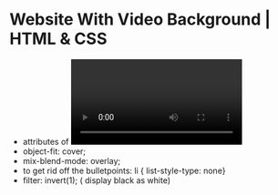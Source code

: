 # Website With Video Background | HTML & CSS

- attributes of <video> html5 tag ( autoplay, controls, currentTime, loop, muted, preload...)
- object-fit: cover;
- mix-blend-mode: overlay;
- to get rid off the bulletpoints: 
    li {
        list-style-type: none}
- filter: invert(1); ( display black as white)